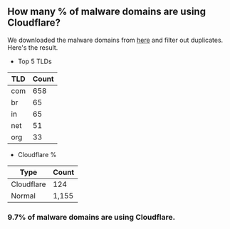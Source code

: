 ## How many % of malware domains are using Cloudflare?


We downloaded the malware domains from [here](https://urlhaus.abuse.ch) and filter out duplicates.
Here's the result.


[//]: # (start replacement)


- Top 5 TLDs

| TLD | Count |
| --- | --- |
| com | 658 |
| br | 65 |
| in | 65 |
| net | 51 |
| org | 33 |


- Cloudflare %

| Type | Count |
| --- | --- |
| Cloudflare | 124 |
| Normal | 1,155 |


### 9.7% of malware domains are using Cloudflare.